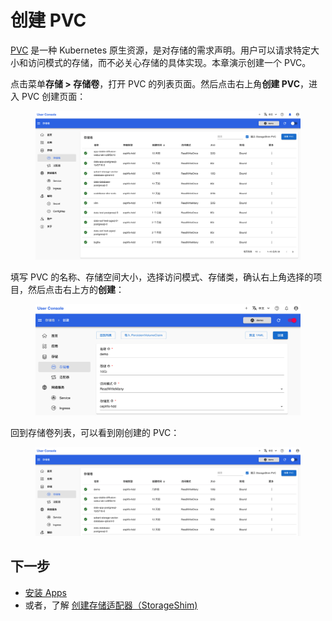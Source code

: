 # 创建 PVC

<a target="_blank" rel="noopener noreferrer" href="https://t9k.github.io/user-manuals/latest/modules/storage/pvc.html">PVC</a> 是一种 Kubernetes 原生资源，是对存储的需求声明。用户可以请求特定大小和访问模式的存储，而不必关心存储的具体实现。本章演示创建一个 PVC。

点击菜单**存储 > 存储卷**，打开 PVC 的列表页面。然后点击右上角**创建 PVC**，进入 PVC 创建页面：

<figure class="screenshot">
  <img alt="list-pvc" src="../../assets/guide/manage-storage-network-and-auxiliary/storage/list-pvc.png" />
</figure>


填写 PVC 的名称、存储空间大小，选择访问模式、存储类，确认右上角选择的项目，然后点击右上方的**创建**：

<figure class="screenshot">
  <img alt="create-pvc" src="../../assets/guide/manage-storage-network-and-auxiliary/storage/create-pvc.png" />
</figure>

回到存储卷列表，可以看到刚创建的 PVC：

<figure class="screenshot">
  <img alt="created-pvc" src="../../assets/guide/manage-storage-network-and-auxiliary/storage/created-pvc.png" />
</figure>

## 下一步

- [安装 Apps](../app/index.md)
- 或者，了解 [创建存储适配器（StorageShim)](./adapter.md)
